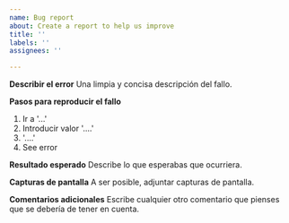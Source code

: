 ```yaml
---
name: Bug report
about: Create a report to help us improve
title: ''
labels: ''
assignees: ''

---
```


**Describir el error**
Una limpia y concisa descripción del fallo.

**Pasos para reproducir el fallo**
1. Ir a '...'
2. Introducir valor '....'
3.  '....'
4. See error

**Resultado esperado**
Describe lo que esperabas que ocurriera.

**Capturas de pantalla**
A ser posible, adjuntar capturas de pantalla.

**Comentarios adicionales**
Escribe cualquier otro comentario que pienses que se debería de tener en cuenta.
